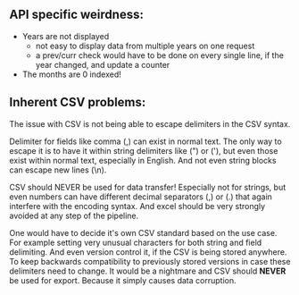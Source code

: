 ## API specific weirdness:

- Years are not displayed
  - not easy to display data from multiple years on one request
  - a prev/curr check would have to be done on every single line, if the year
    changed, and update a counter
- The months are 0 indexed!

## Inherent CSV problems:

The issue with CSV is not being able to escape delimiters in the CSV syntax.

Delimiter for fields like comma (,) can exist in normal text. The only way to
escape it is to have it within string delimiters like (") or ('), but even those
exist within normal text, especially in English. And not even string blocks can
escape new lines (\n).

CSV should NEVER be used for data transfer! Especially not for strings, but even
numbers can have different decimal separators (,) or (.) that again interfere
with the encoding syntax. And excel should be very strongly avoided at any step
of the pipeline.

One would have to decide it's own CSV standard based on the use case. For
example setting very unusual characters for both string and field delimiting.
And even version control it, if the CSV is being stored anywhere. To keep
backwards compatibility to previously stored versions in case these delimiters
need to change. It would be a nightmare and CSV should **NEVER** be used for
export. Because it simply causes data corruption.

